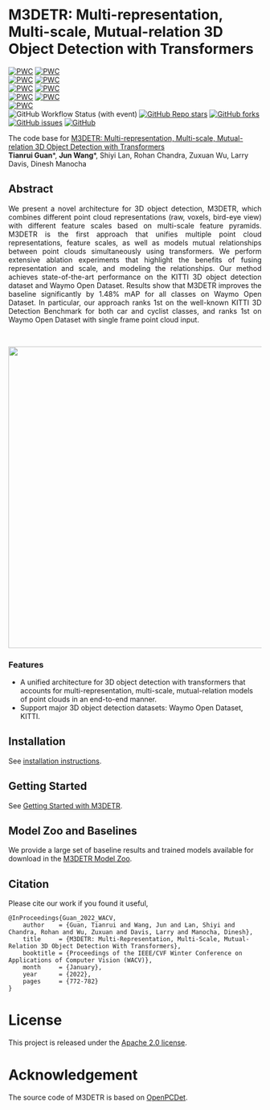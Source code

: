 # M3DETR: Multi-representation, Multi-scale, Mutual-relation 3D Object Detection with Transformers

[![PWC](https://img.shields.io/endpoint.svg?url=https://paperswithcode.com/badge/m3detr-multi-representation-multi-scale/3d-object-detection-on-kitti-cars-hard-val)](https://paperswithcode.com/sota/3d-object-detection-on-kitti-cars-hard-val?p=m3detr-multi-representation-multi-scale) [![PWC](https://img.shields.io/endpoint.svg?url=https://paperswithcode.com/badge/m3detr-multi-representation-multi-scale/3d-object-detection-on-kitti-cars-hard)](https://paperswithcode.com/sota/3d-object-detection-on-kitti-cars-hard?p=m3detr-multi-representation-multi-scale) \
[![PWC](https://img.shields.io/endpoint.svg?url=https://paperswithcode.com/badge/m3detr-multi-representation-multi-scale/3d-object-detection-on-kitti-cyclist-hard-val)](https://paperswithcode.com/sota/3d-object-detection-on-kitti-cyclist-hard-val?p=m3detr-multi-representation-multi-scale) [![PWC](https://img.shields.io/endpoint.svg?url=https://paperswithcode.com/badge/m3detr-multi-representation-multi-scale/3d-object-detection-on-kitti-cyclists-hard)](https://paperswithcode.com/sota/3d-object-detection-on-kitti-cyclists-hard?p=m3detr-multi-representation-multi-scale) \
[![PWC](https://img.shields.io/endpoint.svg?url=https://paperswithcode.com/badge/m3detr-multi-representation-multi-scale/3d-object-detection-on-kitti-pedestrian-hard)](https://paperswithcode.com/sota/3d-object-detection-on-kitti-pedestrian-hard?p=m3detr-multi-representation-multi-scale) [![PWC](https://img.shields.io/endpoint.svg?url=https://paperswithcode.com/badge/m3detr-multi-representation-multi-scale/3d-object-detection-on-kitti-pedestrians-hard)](https://paperswithcode.com/sota/3d-object-detection-on-kitti-pedestrians-hard?p=m3detr-multi-representation-multi-scale) \
[![PWC](https://img.shields.io/endpoint.svg?url=https://paperswithcode.com/badge/m3detr-multi-representation-multi-scale/3d-object-detection-on-waymo-vehicle)](https://paperswithcode.com/sota/3d-object-detection-on-waymo-vehicle?p=m3detr-multi-representation-multi-scale) [![PWC](https://img.shields.io/endpoint.svg?url=https://paperswithcode.com/badge/m3detr-multi-representation-multi-scale/3d-object-detection-on-waymo-cyclist)](https://paperswithcode.com/sota/3d-object-detection-on-waymo-cyclist?p=m3detr-multi-representation-multi-scale) \
[![PWC](https://img.shields.io/endpoint.svg?url=https://paperswithcode.com/badge/m3detr-multi-representation-multi-scale/3d-object-detection-on-waymo-pedestrian)](https://paperswithcode.com/sota/3d-object-detection-on-waymo-pedestrian?p=m3detr-multi-representation-multi-scale) \
![GitHub Workflow Status (with event)](https://img.shields.io/github/actions/workflow/status/rayguan97/M3DETR/.github%2Fworkflows%2Fpython-package-conda.yml)
[![GitHub Repo stars](https://img.shields.io/github/stars/rayguan97/M3DETR)](https://github.com/rayguan97/M3DETR/stargazers)
[![GitHub forks](https://img.shields.io/github/forks/rayguan97/M3DETR)](https://github.com/rayguan97/M3DETR/network)
[![GitHub issues](https://img.shields.io/github/issues/rayguan97/M3DETR)](https://github.com/rayguan97/M3DETR/issues)
[![GitHub](https://img.shields.io/github/license/rayguan97/M3DETR)](https://github.com/rayguan97/M3DETR/blob/main/LICENSE)


<!--- ![Codacy Badge](https://api.codacy.com/project/badge/Grade/63847d9328f64fce9c137b03fcafcc27) -->


The code base for [M3DETR: Multi-representation, Multi-scale, Mutual-relation 3D Object Detection with Transformers](https://openaccess.thecvf.com/content/WACV2022/html/Guan_M3DETR_Multi-Representation_Multi-Scale_Mutual-Relation_3D_Object_Detection_With_Transformers_WACV_2022_paper.html)
<br>**Tianrui Guan***, **Jun Wang***, Shiyi Lan, Rohan Chandra, Zuxuan Wu, Larry Davis, Dinesh Manocha


## Abstract
<div style="text-align: justify">We present a novel architecture for 3D object detection, M3DETR, which combines different point cloud representations (raw, voxels, bird-eye view) with different feature scales based on multi-scale feature pyramids. M3DETR is the first approach that unifies multiple point cloud representations, feature scales, as well as models mutual relationships between point clouds simultaneously using transformers. We perform extensive ablation experiments that highlight the benefits of fusing representation and scale, and modeling the relationships. Our method achieves state-of-the-art performance on the KITTI 3D object detection dataset and Waymo Open Dataset. Results show that M3DETR improves the baseline significantly by 1.48% mAP for all classes on Waymo Open Dataset. In particular, our approach ranks 1st on the well-known KITTI 3D Detection Benchmark for both car and cyclist classes, and ranks 1st on Waymo Open Dataset with single frame point cloud input. </div>

<p>&nbsp;</p>

<img src="https://obj.umiacs.umd.edu/acmmm2021/coverpic-1.png" width="600">


### Features
* A unified architecture for 3D object detection with transformers that accounts for multi-representation, multi-scale, mutual-relation models of point clouds in an end-to-end manner.
* Support major 3D object detection datasets: Waymo Open Dataset, KITTI.

## Installation

See [installation instructions](INSTALL.md).

## Getting Started

See [Getting Started with M3DETR](GETTING_STARTED.md).


## Model Zoo and Baselines

We provide a large set of baseline results and trained models available for download in the [M3DETR Model Zoo](MODEL_ZOO.md).


## Citation
Please cite our work if you found it useful,

```
@InProceedings{Guan_2022_WACV,
    author    = {Guan, Tianrui and Wang, Jun and Lan, Shiyi and Chandra, Rohan and Wu, Zuxuan and Davis, Larry and Manocha, Dinesh},
    title     = {M3DETR: Multi-Representation, Multi-Scale, Mutual-Relation 3D Object Detection With Transformers},
    booktitle = {Proceedings of the IEEE/CVF Winter Conference on Applications of Computer Vision (WACV)},
    month     = {January},
    year      = {2022},
    pages     = {772-782}
}
```

# License

This project is released under the [Apache 2.0 license](LICENSE).

# Acknowledgement

The source code of M3DETR is based on [OpenPCDet](https://github.com/open-mmlab/OpenPCDet). 
